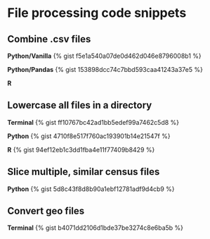 # File processing code snippets
    

## Combine .csv files
      
**Python/Vanilla**
{% gist f5e1a540a07de0d462d046e8796008b1 %}
    
**Python/Pandas**
{% gist 153898dcc74c7bbd593caa41243a37e5 %}
    
**R**


## Lowercase all files in a directory

**Terminal**
{% gist ff10767bc42ad1bb5edef99a7462c5d8 %}

**Python**
{% gist 4710f8e517f760ac193901b14e21547f %}

**R**
{% gist 94ef12eb1c3dd1fba4e11f77409b8429 %}

## Slice multiple, similar census files

**Python**
{% gist 5d8c43f8d8b90a1ebf12781adf9d4cb9 %}

## Convert geo files

**Terminal**
{% gist b4071dd2106d1bde37be3274c8e6ba5b %}
